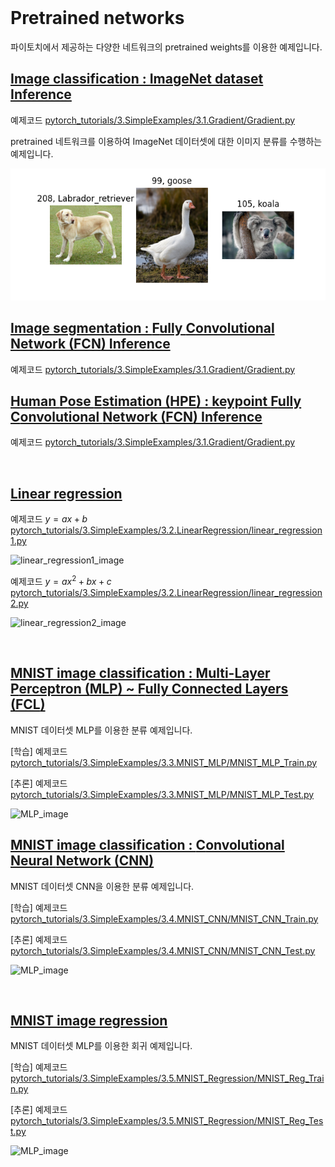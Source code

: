
<br>

# Pretrained networks

파이토치에서 제공하는 다양한 네트워크의 pretrained weights를 이용한 예제입니다.

## [Image classification : ImageNet dataset Inference](https://github.com/wooni-github/pytorch_tutorials/blob/main/3.SimpleExamples/3.1.Gradient/3.1.Gradient.md)

예제코드 [pytorch_tutorials/3.SimpleExamples/3.1.Gradient/Gradient.py](https://github.com/wooni-github/pytorch_tutorials/blob/main/3.SimpleExamples/3.1.Gradient/Gradient.py)

pretrained 네트워크를 이용하여 ImageNet 데이터셋에 대한 이미지 분류를 수행하는 예제입니다.

![pertrained_classification](4.1.PretrainedClassification/pretrained_classification.png)


## [Image segmentation : **F**ully **C**onvolutional **N**etwork (**FCN**) Inference](https://github.com/wooni-github/pytorch_tutorials/blob/main/3.SimpleExamples/3.1.Gradient/3.1.Gradient.md)

예제코드 [pytorch_tutorials/3.SimpleExamples/3.1.Gradient/Gradient.py](https://github.com/wooni-github/pytorch_tutorials/blob/main/3.SimpleExamples/3.1.Gradient/Gradient.py)





## [**H**uman **P**ose **E**stimation (**HPE**) : keypoint **F**ully **C**onvolutional **N**etwork (**FCN**) Inference](https://github.com/wooni-github/pytorch_tutorials/blob/main/3.SimpleExamples/3.1.Gradient/3.1.Gradient.md)

예제코드 [pytorch_tutorials/3.SimpleExamples/3.1.Gradient/Gradient.py](https://github.com/wooni-github/pytorch_tutorials/blob/main/3.SimpleExamples/3.1.Gradient/Gradient.py)











<br>

## [Linear regression](https://github.com/wooni-github/pytorch_tutorials/blob/main/3.SimpleExamples/3.2.LinearRegression/3.2.LinearRegression.md)
예제코드 $y = ax + b$ [pytorch_tutorials/3.SimpleExamples/3.2.LinearRegression/linear_regression1.py](https://github.com/wooni-github/pytorch_tutorials/blob/main/3.SimpleExamples/3.2.LinearRegression/linear_regression1.py)

![linear_regression1_image](3.2.LinearRegression/linear_regression1.png)

예제코드 $y = ax^2 + bx + c$ [pytorch_tutorials/3.SimpleExamples/3.2.LinearRegression/linear_regression2.py](https://github.com/wooni-github/pytorch_tutorials/blob/main/3.SimpleExamples/3.2.LinearRegression/linear_regression2.py)

![linear_regression2_image](3.2.LinearRegression/linear_regression2.png)

<br>

## [MNIST image classification : **M**ulti-**L**ayer **P**erceptron (**MLP**) ~ **F**ully **C**onnected **L**ayers (**FCL**)](https://github.com/wooni-github/pytorch_tutorials/blob/main/3.SimpleExamples/3.3.MNIST_MLP/3.3.MNIST_MLP.md)

MNIST 데이터셋 MLP를 이용한 분류 예제입니다.

[학습] 예제코드 [pytorch_tutorials/3.SimpleExamples/3.3.MNIST_MLP/MNIST_MLP_Train.py](https://github.com/wooni-github/pytorch_tutorials/blob/main/3.SimpleExamples/3.3.MNIST_MLP/MNIST_MLP_Train.py)

[추론] 예제코드 [pytorch_tutorials/3.SimpleExamples/3.3.MNIST_MLP/MNIST_MLP_Test.py](https://github.com/wooni-github/pytorch_tutorials/blob/main/3.SimpleExamples/3.3.MNIST_MLP/MNIST_MLP_Test.py)

![MLP_image](3.3.MNIST_MLP/MNIST_MLP.png)

## [MNIST image classification : **C**onvolutional **N**eural **N**etwork (**CNN**)](https://github.com/wooni-github/pytorch_tutorials/blob/main/3.SimpleExamples/3.4.MNIST_CNN/3.4.MNIST_CNN.md)

MNIST 데이터셋 CNN을 이용한 분류 예제입니다.

[학습] 예제코드 [pytorch_tutorials/3.SimpleExamples/3.4.MNIST_CNN/MNIST_CNN_Train.py](https://github.com/wooni-github/pytorch_tutorials/blob/main/3.SimpleExamples/3.4.MNIST_CNN/MNIST_CNN_Train.py)

[추론] 예제코드 [pytorch_tutorials/3.SimpleExamples/3.4.MNIST_CNN/MNIST_CNN_Test.py](https://github.com/wooni-github/pytorch_tutorials/blob/main/3.SimpleExamples/3.4.MNIST_CNN/MNIST_CNN_Test.py)

![MLP_image](3.4.MNIST_CNN/MNIST_CNN.png)

<br>

## [MNIST image regression](https://github.com/wooni-github/pytorch_tutorials/blob/main/3.SimpleExamples/3.5.MNIST_Regression/3.5.MNIST_Reg.md)

MNIST 데이터셋 MLP를 이용한 회귀 예제입니다.

[학습] 예제코드 [pytorch_tutorials/3.SimpleExamples/3.5.MNIST_Regression/MNIST_Reg_Train.py](https://github.com/wooni-github/pytorch_tutorials/blob/main/3.SimpleExamples/3.5.MNIST_Regression/MNIST_Reg_Train.py)

[추론] 예제코드 [pytorch_tutorials/3.SimpleExamples/3.5.MNIST_Regression/MNIST_Reg_Test.py](https://github.com/wooni-github/pytorch_tutorials/blob/main/3.SimpleExamples/3.5.MNIST_Regression/MNIST_Reg_Test.py)

![MLP_image](3.5.MNIST_Regression/MNIST_Reg.png)
